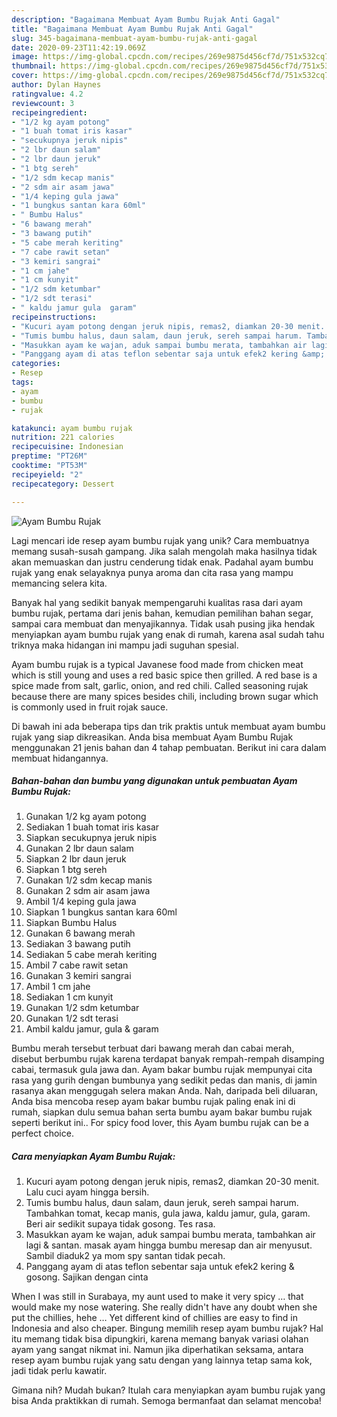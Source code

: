 ```yaml
---
description: "Bagaimana Membuat Ayam Bumbu Rujak Anti Gagal"
title: "Bagaimana Membuat Ayam Bumbu Rujak Anti Gagal"
slug: 345-bagaimana-membuat-ayam-bumbu-rujak-anti-gagal
date: 2020-09-23T11:42:19.069Z
image: https://img-global.cpcdn.com/recipes/269e9875d456cf7d/751x532cq70/ayam-bumbu-rujak-foto-resep-utama.jpg
thumbnail: https://img-global.cpcdn.com/recipes/269e9875d456cf7d/751x532cq70/ayam-bumbu-rujak-foto-resep-utama.jpg
cover: https://img-global.cpcdn.com/recipes/269e9875d456cf7d/751x532cq70/ayam-bumbu-rujak-foto-resep-utama.jpg
author: Dylan Haynes
ratingvalue: 4.2
reviewcount: 3
recipeingredient:
- "1/2 kg ayam potong"
- "1 buah tomat iris kasar"
- "secukupnya jeruk nipis"
- "2 lbr daun salam"
- "2 lbr daun jeruk"
- "1 btg sereh"
- "1/2 sdm kecap manis"
- "2 sdm air asam jawa"
- "1/4 keping gula jawa"
- "1 bungkus santan kara 60ml"
- " Bumbu Halus"
- "6 bawang merah"
- "3 bawang putih"
- "5 cabe merah keriting"
- "7 cabe rawit setan"
- "3 kemiri sangrai"
- "1 cm jahe"
- "1 cm kunyit"
- "1/2 sdm ketumbar"
- "1/2 sdt terasi"
- " kaldu jamur gula  garam"
recipeinstructions:
- "Kucuri ayam potong dengan jeruk nipis, remas2, diamkan 20-30 menit. Lalu cuci ayam hingga bersih."
- "Tumis bumbu halus, daun salam, daun jeruk, sereh sampai harum. Tambahkan tomat, kecap manis, gula jawa, kaldu jamur, gula, garam. Beri air sedikit supaya tidak gosong. Tes rasa."
- "Masukkan ayam ke wajan, aduk sampai bumbu merata, tambahkan air lagi &amp; santan. masak ayam hingga bumbu meresap dan air menyusut. Sambil diaduk2 ya mom spy santan tidak pecah."
- "Panggang ayam di atas teflon sebentar saja untuk efek2 kering &amp; gosong. Sajikan dengan cinta"
categories:
- Resep
tags:
- ayam
- bumbu
- rujak

katakunci: ayam bumbu rujak 
nutrition: 221 calories
recipecuisine: Indonesian
preptime: "PT26M"
cooktime: "PT53M"
recipeyield: "2"
recipecategory: Dessert

---
```



![Ayam Bumbu Rujak](https://img-global.cpcdn.com/recipes/269e9875d456cf7d/751x532cq70/ayam-bumbu-rujak-foto-resep-utama.jpg)

Lagi mencari ide resep ayam bumbu rujak yang unik? Cara membuatnya memang susah-susah gampang. Jika salah mengolah maka hasilnya tidak akan memuaskan dan justru cenderung tidak enak. Padahal ayam bumbu rujak yang enak selayaknya punya aroma dan cita rasa yang mampu memancing selera kita.

Banyak hal yang sedikit banyak mempengaruhi kualitas rasa dari ayam bumbu rujak, pertama dari jenis bahan, kemudian pemilihan bahan segar, sampai cara membuat dan menyajikannya. Tidak usah pusing jika hendak menyiapkan ayam bumbu rujak yang enak di rumah, karena asal sudah tahu triknya maka hidangan ini mampu jadi suguhan spesial.

Ayam bumbu rujak is a typical Javanese food made from chicken meat which is still young and uses a red basic spice then grilled. A red base is a spice made from salt, garlic, onion, and red chili. Called seasoning rujak because there are many spices besides chili, including brown sugar which is commonly used in fruit rojak sauce.


Di bawah ini ada beberapa tips dan trik praktis untuk membuat ayam bumbu rujak yang siap dikreasikan. Anda bisa membuat Ayam Bumbu Rujak menggunakan 21 jenis bahan dan 4 tahap pembuatan. Berikut ini cara dalam membuat hidangannya.

<!--inarticleads1-->

##### Bahan-bahan dan bumbu yang digunakan untuk pembuatan Ayam Bumbu Rujak:

1. Gunakan 1/2 kg ayam potong
1. Sediakan 1 buah tomat iris kasar
1. Siapkan secukupnya jeruk nipis
1. Gunakan 2 lbr daun salam
1. Siapkan 2 lbr daun jeruk
1. Siapkan 1 btg sereh
1. Gunakan 1/2 sdm kecap manis
1. Gunakan 2 sdm air asam jawa
1. Ambil 1/4 keping gula jawa
1. Siapkan 1 bungkus santan kara 60ml
1. Siapkan  Bumbu Halus
1. Gunakan 6 bawang merah
1. Sediakan 3 bawang putih
1. Sediakan 5 cabe merah keriting
1. Ambil 7 cabe rawit setan
1. Gunakan 3 kemiri sangrai
1. Ambil 1 cm jahe
1. Sediakan 1 cm kunyit
1. Gunakan 1/2 sdm ketumbar
1. Gunakan 1/2 sdt terasi
1. Ambil  kaldu jamur, gula &amp; garam


Bumbu merah tersebut terbuat dari bawang merah dan cabai merah, disebut berbumbu rujak karena terdapat banyak rempah-rempah disamping cabai, termasuk gula jawa dan. Ayam bakar bumbu rujak mempunyai cita rasa yang gurih dengan bumbunya yang sedikit pedas dan manis, di jamin rasanya akan menggugah selera makan Anda. Nah, daripada beli diluaran, Anda bisa mencoba resep ayam bakar bumbu rujak paling enak ini di rumah, siapkan dulu semua bahan serta bumbu ayam bakar bumbu rujak seperti berikut ini.. For spicy food lover, this Ayam bumbu rujak can be a perfect choice. 

<!--inarticleads2-->

##### Cara menyiapkan Ayam Bumbu Rujak:

1. Kucuri ayam potong dengan jeruk nipis, remas2, diamkan 20-30 menit. Lalu cuci ayam hingga bersih.
1. Tumis bumbu halus, daun salam, daun jeruk, sereh sampai harum. Tambahkan tomat, kecap manis, gula jawa, kaldu jamur, gula, garam. Beri air sedikit supaya tidak gosong. Tes rasa.
1. Masukkan ayam ke wajan, aduk sampai bumbu merata, tambahkan air lagi &amp; santan. masak ayam hingga bumbu meresap dan air menyusut. Sambil diaduk2 ya mom spy santan tidak pecah.
1. Panggang ayam di atas teflon sebentar saja untuk efek2 kering &amp; gosong. Sajikan dengan cinta


When I was still in Surabaya, my aunt used to make it very spicy … that would make my nose watering. She really didn&#39;t have any doubt when she put the chillies, hehe … Yet different kind of chillies are easy to find in Indonesia and also cheaper. Bingung memilih resep ayam bumbu rujak? Hal itu memang tidak bisa dipungkiri, karena memang banyak variasi olahan ayam yang sangat nikmat ini. Namun jika diperhatikan seksama, antara resep ayam bumbu rujak yang satu dengan yang lainnya tetap sama kok, jadi tidak perlu kawatir. 

Gimana nih? Mudah bukan? Itulah cara menyiapkan ayam bumbu rujak yang bisa Anda praktikkan di rumah. Semoga bermanfaat dan selamat mencoba!
